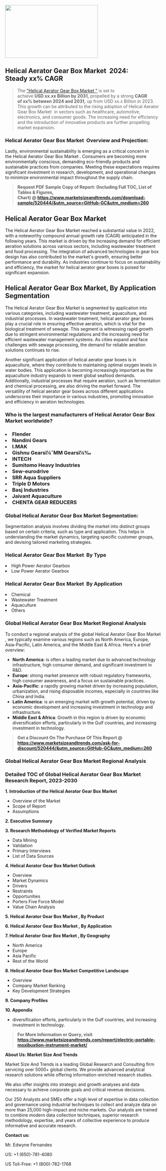 <p><img class="alignnone size-medium wp-image-20088" src="https://ffe5etoiles.com/wp-content/uploads/2024/12/MST1-300x171.png" alt="" width="300" height="171" /></p><h2 id="ember46" class="ember-view reader-text-block__heading-2">Helical Aerator Gear Box Market &nbsp;2024: Steady&nbsp;xx% CAGR</h2><blockquote id="ember47" class="ember-view reader-text-block__blockquote">The&nbsp;<a class="app-aware-link " href="https://www.marketsizeandtrends.com/download-sample/520444/&utm_source=GitHub-GC&utm_medium=260" target="_blank" data-test-app-aware-link="">"Helical Aerator Gear Box Market "</a>&nbsp;is set to achieve&nbsp;<strong>USD&nbsp;xx.xx&nbsp;Billion by 2031,</strong>&nbsp;propelled by a strong&nbsp;<strong>CAGR of&nbsp;xx% between 2024 and 2031,</strong>&nbsp;up from USD xx.x Billion in 2023. This growth can be attributed to the rising adoption of&nbsp;Helical Aerator Gear Box Market &nbsp;in sectors such as healthcare, automotive, electronics, and consumer goods. The increasing need for efficiency and the introduction of innovative products are further propelling market expansion.</blockquote><h3 id="ember48" class="ember-view reader-text-block__heading-3">Helical Aerator Gear Box Market &nbsp;Overview and Projection:</h3><p id="ember49" class="ember-view reader-text-block__paragraph">Lastly, environmental sustainability is emerging as a critical concern in the&nbsp;Helical Aerator Gear Box Market . Consumers are becoming more environmentally conscious, demanding eco-friendly products and sustainable practices from companies. Meeting these expectations requires significant investment in research, development, and operational changes to minimize environmental impact throughout the supply chain.</p><blockquote id="ember50" class="ember-view reader-text-block__blockquote"><strong>Request PDF Sample Copy of Report: (Including Full TOC, List of Tables &amp; Figures, Chart)&nbsp;@&nbsp;<strong><a href="https://www.marketsizeandtrends.com/download-sample/520444/&utm_source=GitHub-GC&utm_medium=260" target="_blank">https://www.marketsizeandtrends.com/download-sample/520444/&utm_source=GitHub-GC&utm_medium=260</a></strong></strong></blockquote><h3 class=""> <h2>Helical Aerator Gear Box Market</h2><p>The Helical Aerator Gear Box Market reached a substantial value in 2022, with a noteworthy compound annual growth rate (CAGR) anticipated in the following years. This market is driven by the increasing demand for efficient aeration solutions across various sectors, including wastewater treatment and food processing. The integration of advanced technologies in gear box design has also contributed to the market's growth, ensuring better performance and durability. As industries continue to focus on sustainability and efficiency, the market for helical aerator gear boxes is poised for significant expansion.</p><h2>Helical Aerator Gear Box Market, By Application Segmentation</h2><p>The Helical Aerator Gear Box Market is segmented by application into various categories, including wastewater treatment, aquaculture, and industrial processes. In wastewater treatment, helical aerator gear boxes play a crucial role in ensuring effective aeration, which is vital for the biological treatment of sewage. This segment is witnessing rapid growth due to stringent environmental regulations and the increasing need for efficient wastewater management systems. As cities expand and face challenges with sewage processing, the demand for reliable aeration solutions continues to rise.</p><p>Another significant application of helical aerator gear boxes is in aquaculture, where they contribute to maintaining optimal oxygen levels in water bodies. This application is becoming increasingly important as the aquaculture industry expands to meet global seafood demands. Additionally, industrial processes that require aeration, such as fermentation and chemical processing, are also driving the market forward. The versatility of helical aerator gear boxes across different applications underscores their importance in various industries, promoting innovation and efficiency in aeration technologies.</p></h3><h3 id="" class="">Who is the largest manufacturers of&nbsp;Helical Aerator Gear Box Market worldwide?</h3><h3 class=""></Li><Li>Flender</Li><Li> Nandini Gears</Li><Li> I.MAK</Li><Li> Gishnu Gearsï¼ˆMM Gearsï¼‰</Li><Li> INTECH</Li><Li> Sumitomo Heavy Industries</Li><Li> Sew-eurodrive</Li><Li> SRR Aqua Suppliers</Li><Li> Triple D Motors</Li><Li> Basj Industries</Li><Li> Jaivant Aquaculture</Li><Li> CHENTA GEAR REDUCERS</h3><h3 id="ember53" class="ember-view reader-text-block__heading-3">Global&nbsp;Helical Aerator Gear Box Market Segmentation:</h3><p id="ember54" class="ember-view reader-text-block__paragraph">Segmentation analysis involves dividing the market into distinct groups based on certain criteria, such as type and application. This helps in understanding the market dynamics, targeting specific customer groups, and devising tailored marketing strategies.</p><h3 id="" class="">Helical Aerator Gear Box Market &nbsp;By Type</h3><p></Li><Li>High Power Aerator Gearbox</Li><Li> Low Power Aerator Gearbox</p><h3 id="" class="">Helical Aerator Gear Box Market &nbsp;By Application</h3><p class=""></Li><Li>Chemical</Li><Li> Wastewater Treatment</Li><Li> Aquaculture</Li><Li> Others</p><h3 id="ember62" class="ember-view reader-text-block__heading-3">Global Helical Aerator Gear Box Market Regional Analysis</h3><p id="ember63" class="ember-view reader-text-block__paragraph">To conduct a regional analysis of the global Helical Aerator Gear Box Market , we typically examine various regions such as North America, Europe, Asia-Pacific, Latin America, and the Middle East &amp; Africa. Here's a brief overview:</p><ul><li><strong>North America</strong>: is often a leading market due to advanced technology infrastructure, high consumer demand, and significant investment in R&amp;D.</li><li><strong>Europe</strong>: strong market presence with robust regulatory frameworks, high consumer awareness, and a focus on sustainable practices.</li><li><strong>Asia-Pacific</strong>: a rapidly growing market driven by increasing population, urbanization, and rising disposable incomes, especially in countries like China and India.</li><li><strong>Latin America</strong>: is an emerging market with growth potential, driven by economic development and increasing investment in technology and infrastructure.</li><li><strong>Middle East &amp; Africa</strong>: Growth in this region is driven by economic diversification efforts, particularly in the Gulf countries, and increasing investment in technology.</li></ul><blockquote id="ember61" class="ember-view reader-text-block__blockquote"><strong>Get a Discount On The Purchase Of This Report @ <strong><a href="https://html-cleaner.com/" target="">https://www.marketsizeandtrends.com/ask-for-discount/520444/&utm_source=GitHub-GC&utm_medium=260</a></strong></strong></blockquote><h3 id="ember62" class="ember-view reader-text-block__heading-3">Global Helical Aerator Gear Box Market Regional Analysis</h3><h3 id="" class="">Detailed TOC of Global Helical Aerator Gear Box Market Research Report, 2023-2030</h3><p id="" class=""><strong>1. Introduction of the Helical Aerator Gear Box Market </strong></p><ul><li>Overview of the Market</li><li>Scope of Report</li><li>Assumptions</li></ul><p id="" class=""><strong>2. Executive Summary</strong></p><p id="" class=""><strong>3. Research Methodology of Verified Market Reports</strong></p><ul><li>Data Mining</li><li>Validation</li><li>Primary Interviews</li><li>List of Data Sources</li></ul><p id="" class=""><strong>4. Helical Aerator Gear Box Market Outlook</strong></p><ul><li>Overview</li><li>Market Dynamics</li><li>Drivers</li><li>Restraints</li><li>Opportunities</li><li>Porters Five Force Model</li><li>Value Chain Analysis</li></ul><p id="" class=""><strong>5. Helical Aerator Gear Box Market , By Product</strong></p><p id="" class=""><strong>6. Helical Aerator Gear Box Market , By Application</strong></p><p id="" class=""><strong>7. Helical Aerator Gear Box Market , By Geography</strong></p><ul><li>North America</li><li>Europe</li><li>Asia Pacific</li><li>Rest of the World</li></ul><p id="" class=""><strong>8. Helical Aerator Gear Box Market Competitive Landscape</strong></p><ul><li>Overview</li><li>Company Market Ranking</li><li>Key Development Strategies</li></ul><p id="" class=""><strong>9. Company Profiles</strong></p><p id="" class=""><strong>10. Appendix</strong></p><ul><li>diversification efforts, particularly in the Gulf countries, and increasing investment in technology.</li></ul><blockquote id="ember65" class="ember-view reader-text-block__blockquote"><strong>For More Information or Query, visit <strong><strong><a href="https://html-cleaner.com/" target="">https://www.marketsizeandtrends.com/report/electric-portable-moxibustion-instrument-market/</a></strong></strong></strong></blockquote><p id="" class=""><strong>About Us: Market Size And Trends</strong></p><p id="" class="">Market Size And Trends is a leading Global Research and Consulting firm servicing over 5000+ global clients. We provide advanced analytical research solutions while offering information-enriched research studies.</p><p id="" class="">We also offer insights into strategic and growth analyses and data necessary to achieve corporate goals and critical revenue decisions.</p><p id="" class="">Our 250 Analysts and SMEs offer a high level of expertise in data collection and governance using industrial techniques to collect and analyze data on more than 25,000 high-impact and niche markets. Our analysts are trained to combine modern data collection techniques, superior research methodology, expertise, and years of collective experience to produce informative and accurate research.</p><p id="" class=""><strong>Contact us:</strong></p><p id="" class="">Mr. Edwyne Fernandes</p><p id="" class="">US: +1 (650)-781-4080</p><p id="" class="">US Toll-Free: +1 (800)-782-1768</p>
